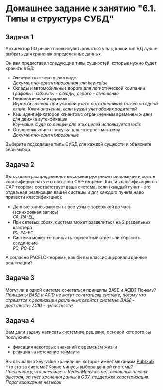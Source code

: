 # Домашнее задание к занятию "6.1. Типы и структура СУБД"

## Задача 1

Архитектор ПО решил проконсультироваться у вас, какой тип БД 
лучше выбрать для хранения определенных данных.

Он вам предоставил следующие типы сущностей, которые нужно будет хранить в БД:

- Электронные чеки в json виде<br>*Документно-ориентированная или key-value*
- Склады и автомобильные дороги для логистической компании<br>*Графовые: Объекты - склады, дорога - отношение*
- Генеалогические деревья<br>*Иерархичческая: при условии учета родственников только по одной линии. Ключ-значение, если нужен учет обоиих родителей*
- Кэш идентификаторов клиентов с ограниченным временем жизни для движка аутенфикации<br>*Key-value. Судя по лекции для этих целей используется redis*
- Отношения клиент-покупка для интернет-магазина<br>*Документно-ориентированные*

Выберите подходящие типы СУБД для каждой сущности и объясните свой выбор.

## Задача 2

Вы создали распределенное высоконагруженное приложение и хотите классифицировать его согласно 
CAP-теореме. Какой классификации по CAP-теореме соответствует ваша система, если 
(каждый пункт - это отдельная реализация вашей системы и для каждого пункта надо привести классификацию):

- Данные записываются на все узлы с задержкой до часа (асинхронная запись)<br>*CA, PA-EL*,
- При сетевых сбоях, система может разделиться на 2 раздельных кластера<br>*PA, PA-EC*
- Система может не прислать корректный ответ или сбросить соединение<br>*PC, PC-EC*

А согласно PACELC-теореме, как бы вы классифицировали данные реализации?

## Задача 3

Могут ли в одной системе сочетаться принципы BASE и ACID? Почему?<br>*Принцыпы BASE и ACID не могут сочитатьсяв системе, потому что стремятся к реализации различных свойтсв системы: BASE - доступнсти, ACID - целостности*

## Задача 4

Вам дали задачу написать системное решение, основой которого бы послужили:

- фиксация некоторых значений с временем жизни
- реакция на истечение таймаута

Вы слышали о key-value хранилище, которое имеет механизм [Pub/Sub](https://habr.com/ru/post/278237/). 
Что это за система? Какие минусы выбора данной системы?
<br>*Предположу, что речь идет о Redis. Минусов нет, сплошные плюсы: быстрая, за счет хранения данны в ОЗУ, поддержка кластеризации. Порог вхождения невысок*